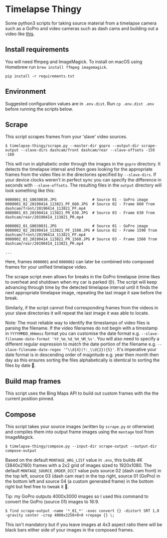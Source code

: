 Timelapse Thingy
================
Some python3 scripts for taking source material from a timelapse camera such as a GoPro and video cameras such as dash
cams and building out a video like [this](todo://linkme).

Install requirements
--------------------
You will need ffmpeg and ImageMagick. To install on macOS using Homebrew run `brew install ffmpeg imagemagick`.
```
pip install -r requirements.txt
```

Environment
-----------
Suggested configuration values are in `.env.dist`. Run `cp .env.dist .env` before running the scripts below.

Scrape
------
This script scrapes frames from your 'slave' video sources.

```
$ timelapse-thingy/scrape.py --master-dir gopro --output-dir scrape-output --slave-dirs dashcam/front dashcam/rear --slave-offsets -159 -160
```

This will run in alphabetic order through the images in the `gopro` directory. It detects the timelapse interval and
then goes looking for the appropriate frames from the video files in the directories specified by `--slave-dirs`.
If your device clocks weren't in perfect sync you can specify the difference in seconds with `--slave-offsets`. The
resulting files in the `output` directory will look something like this:
```
0000001_01_G0030030.JPG                # Source 01 - GoPro image
0000001_02_20190414_113821_PF_660.JPG  # Source 02 - Frame 660 from dashcam/front/20190414_113821_PF.mp4
0000001_03_20190414_113821_PR_630.JPG  # Source 03 - Frame 630 from dashcam/rear/20190414_113821_PR.mp4

0000002_01_G0030031.JPG                # Source 01 - GoPro image
0000002_02_20190414_113821_PF_1590.JPG # Source 02 - Frame 1590 from dashcam/front/20190414_113821_PF.mp4
0000002_03_20190414_113821_PR_1560.JPG # Source 03 - Frame 1560 from dashcam/rear/20190414_113821_PR.mp4

...
```
Here, frames `0000001` and `0000002` can later be combined into composed frames for your unified timelapse video.

The scrape script even allows for breaks in the GoPro timelapse (mine likes to overheat and shutdown when my car is
parked 😒). The script will keep advancing through time by the detected timelapse interval until it finds the next
appropriate timelapse image, repeating the last image it saw before the break. 

Similarly, if the script cannot find corresponding frames from the videos in your slave directories it will repeat the
last image it was able to locate.

Note: The most reliable way to identify the timestamps of video files is parsing the filename. If the video filenames
do not begin with a timestamp in `YYYYMMDD_HHmmss` format you can customise the date format e.g.
`--slave-filename-date-format '%Y_%m_%d_%H_%M_%s'`. You will also need to specify a different regular expression to
match the date portion of the filename e.g. `--slave-filename-date-regex '^\\d{4}(?:_\\d{2}){5}'`. It's imperative your
date format is in descending order of magnitude e.g. year then month then day as this ensures sorting the files
alphabetically is identical to sorting the files by date 🍻. 

Build map frames
----------------
This script uses the Bing Maps API to build out custom frames with the the current position pinned.
 

Compose
-------
This script takes your source images (written by `scrape.py` or otherwise) and compiles them into output frame images
using the `montage` tool from ImageMagick.
```
$ timelapse-thingy/compose.py --input-dir scrape-output --output-dir compose-output
```
Based on the default `MONTAGE_ARG_LIST` value in `.env`, this builds 4K (3840x2160) frames with a 2x2 grid of images
sized to 1920x1080. The default `MONTAGE_SOURCE_ORDER_DICT` value puts source 02 (dash cam front) in the top left,
source 03 (dash cam rear) in the top right, source 01 (GoPro) in the bottom left and source 04 (a custom generated
frame) in the bottom right but feel free to tweak it 🐫.

Tip: my GoPro outputs 4000x3000 images so I used this command to convert the GoPro (source 01) images to 16:9.
```
$ find scrape-output -name '*_01_*' -exec convert {} -distort SRT 1,0 -gravity center -crop 4000x2250+0+0 +repage {} \;
```
This isn't mandatory but if you leave images at 4x3 aspect ratio there will be black bars either side of your images in
the composed frames.
